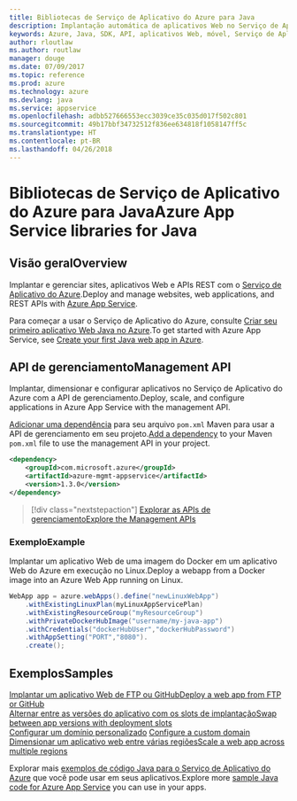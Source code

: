 ```yaml
---
title: Bibliotecas de Serviço de Aplicativo do Azure para Java
description: Implantação automática de aplicativos Web no Serviço de Aplicativo do Azure usando as APIs de gerenciamento do Azure.
keywords: Azure, Java, SDK, API, aplicativos Web, móvel, Serviço de Aplicativo
author: rloutlaw
ms.author: routlaw
manager: douge
ms.date: 07/09/2017
ms.topic: reference
ms.prod: azure
ms.technology: azure
ms.devlang: java
ms.service: appservice
ms.openlocfilehash: adbb527666553ecc3039ce35c035d017f502c801
ms.sourcegitcommit: 49b17bbf34732512f836ee634818f1058147ff5c
ms.translationtype: HT
ms.contentlocale: pt-BR
ms.lasthandoff: 04/26/2018
---
```

# <a name="azure-app-service-libraries-for-java"></a><span data-ttu-id="b3721-104">Bibliotecas de Serviço de Aplicativo do Azure para Java</span><span class="sxs-lookup"><span data-stu-id="b3721-104">Azure App Service libraries for Java</span></span>

## <a name="overview"></a><span data-ttu-id="b3721-105">Visão geral</span><span class="sxs-lookup"><span data-stu-id="b3721-105">Overview</span></span>

<span data-ttu-id="b3721-106">Implantar e gerenciar sites, aplicativos Web e APIs REST com o [Serviço de Aplicativo do Azure](/azure/app-service).</span><span class="sxs-lookup"><span data-stu-id="b3721-106">Deploy and manage websites, web applications, and REST APIs with [Azure App Service](/azure/app-service).</span></span>

<span data-ttu-id="b3721-107">Para começar a usar o Serviço de Aplicativo do Azure, consulte [Criar seu primeiro aplicativo Web Java no Azure](/azure/app-service-web/app-service-web-get-started-java).</span><span class="sxs-lookup"><span data-stu-id="b3721-107">To get started with Azure App Service, see [Create your first Java web app in Azure](/azure/app-service-web/app-service-web-get-started-java).</span></span>

## <a name="management-api"></a><span data-ttu-id="b3721-108">API de gerenciamento</span><span class="sxs-lookup"><span data-stu-id="b3721-108">Management API</span></span>

<span data-ttu-id="b3721-109">Implantar, dimensionar e configurar aplicativos no Serviço de Aplicativo do Azure com a API de gerenciamento.</span><span class="sxs-lookup"><span data-stu-id="b3721-109">Deploy, scale, and configure applications in Azure App Service with the management API.</span></span>

<span data-ttu-id="b3721-110">[Adicionar uma dependência](https://maven.apache.org/guides/getting-started/index.html#How_do_I_use_external_dependencies) para seu arquivo `pom.xml` Maven para usar a API de gerenciamento em seu projeto.</span><span class="sxs-lookup"><span data-stu-id="b3721-110">[Add a dependency](https://maven.apache.org/guides/getting-started/index.html#How_do_I_use_external_dependencies) to your Maven `pom.xml` file to use the management API in your project.</span></span>

```XML
<dependency>
    <groupId>com.microsoft.azure</groupId>
    <artifactId>azure-mgmt-appservice</artifactId>
    <version>1.3.0</version>
</dependency>
```   

> [!div class="nextstepaction"]
> [<span data-ttu-id="b3721-111">Explorar as APIs de gerenciamento</span><span class="sxs-lookup"><span data-stu-id="b3721-111">Explore the Management APIs</span></span>](/java/api/overview/azure/appservice/management)

### <a name="example"></a><span data-ttu-id="b3721-112">Exemplo</span><span class="sxs-lookup"><span data-stu-id="b3721-112">Example</span></span>

<span data-ttu-id="b3721-113">Implantar um aplicativo Web de uma imagem do Docker em um aplicativo Web do Azure em execução no Linux.</span><span class="sxs-lookup"><span data-stu-id="b3721-113">Deploy a webapp from a Docker image into an Azure Web App running on Linux.</span></span>

```java
WebApp app = azure.webApps().define("newLinuxWebApp")
    .withExistingLinuxPlan(myLinuxAppServicePlan)
    .withExistingResourceGroup("myResourceGroup")
    .withPrivateDockerHubImage("username/my-java-app")
    .withCredentials("dockerHubUser","dockerHubPassword")
    .withAppSetting("PORT","8080").
    .create();
```

## <a name="samples"></a><span data-ttu-id="b3721-114">Exemplos</span><span class="sxs-lookup"><span data-stu-id="b3721-114">Samples</span></span>

<span data-ttu-id="b3721-115">[Implantar um aplicativo Web de FTP ou GitHub][1]</span><span class="sxs-lookup"><span data-stu-id="b3721-115">[Deploy a web app from FTP or GitHub][1]</span></span>  
<span data-ttu-id="b3721-116">[Alternar entre as versões do aplicativo com os slots de implantação][2]</span><span class="sxs-lookup"><span data-stu-id="b3721-116">[Swap between app versions with deployment slots][2]</span></span>  
<span data-ttu-id="b3721-117">[Configurar um domínio personalizado][3] </span><span class="sxs-lookup"><span data-stu-id="b3721-117">[Configure a custom domain][3] </span></span>  
<span data-ttu-id="b3721-118">[Dimensionar um aplicativo web entre várias regiões][4]</span><span class="sxs-lookup"><span data-stu-id="b3721-118">[Scale a web app across multiple regions][4]</span></span>   

<span data-ttu-id="b3721-119">Explorar mais [exemplos de código Java para o Serviço de Aplicativo do Azure](https://azure.microsoft.com/resources/samples/?platform=java&term=appservice) que você pode usar em seus aplicativos.</span><span class="sxs-lookup"><span data-stu-id="b3721-119">Explore more [sample Java code for Azure App Service](https://azure.microsoft.com/resources/samples/?platform=java&term=appservice) you can use in your apps.</span></span>

[1]: ../docs-ref-conceptual/java-sdk-configure-webapp-sources.md
[2]: https://azure.microsoft.com/resources/samples/app-service-java-manage-staging-and-production-slots-for-web-apps/
[3]: https://azure.microsoft.com/resources/samples/app-service-java-manage-web-apps-with-custom-domains/
[4]: https://azure.microsoft.com/resources/samples/app-service-java-scale-web-apps-on-linux/
